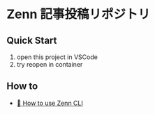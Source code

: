 # Zenn 記事投稿リポジトリ

## Quick Start

1. open this project in VSCode
2. try reopen in container

## How to
* [📘 How to use Zenn CLI](https://zenn.dev/zenn/articles/zenn-cli-guide)